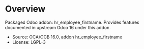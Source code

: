 # Overview

Packaged Odoo addon: hr_employee_firstname. Provides features documented in upstream Odoo 16 under this addon.

- Source: OCA/OCB 16.0, addon hr_employee_firstname
- License: LGPL-3
